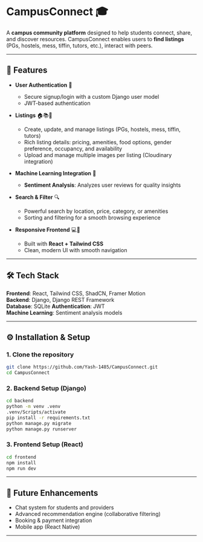 # CampusConnect 🎓
A **campus community platform** designed to help students connect, share, and discover resources. CampusConnect enables users to **find listings** (PGs, hostels, mess, tiffin, tutors, etc.), interact with peers. 

---

## 🚀 Features  

- **User Authentication** 🔐  
  - Secure signup/login with a custom Django user model  
  - JWT-based authentication  

- **Listings** 🏠📚🍱  
  - Create, update, and manage listings (PGs, hostels, mess, tiffin, tutors)  
  - Rich listing details: pricing, amenities, food options, gender preference, occupancy, and availability  
  - Upload and manage multiple images per listing (Cloudinary integration)  

- **Machine Learning Integration** 🤖
  - **Sentiment Analysis**: Analyzes user reviews for quality insights  

- **Search & Filter** 🔍  
  - Powerful search by location, price, category, or amenities  
  - Sorting and filtering for a smooth browsing experience  

- **Responsive Frontend** 💻📱  
  - Built with **React + Tailwind CSS**  
  - Clean, modern UI with smooth navigation  

---

## 🛠️ Tech Stack  

**Frontend**: React, Tailwind CSS, ShadCN, Framer Motion  
**Backend**: Django, Django REST Framework  
**Database**: SQLite
**Authentication**: JWT  
**Machine Learning**: Sentiment analysis models    

---

## ⚙️ Installation & Setup  

### 1. Clone the repository  
```bash
git clone https://github.com/Yash-1485/CampusConnect.git
cd CampusConnect
```

### 2. Backend Setup (Django)  
```bash
cd backend
python -m venv .venv
.venv/Scripts/activate
pip install -r requirements.txt
python manage.py migrate
python manage.py runserver
```

### 3. Frontend Setup (React)  
```bash
cd frontend
npm install
npm run dev
```

---

## 🔮 Future Enhancements  

- Chat system for students and providers  
- Advanced recommendation engine (collaborative filtering)  
- Booking & payment integration  
- Mobile app (React Native)  

---
